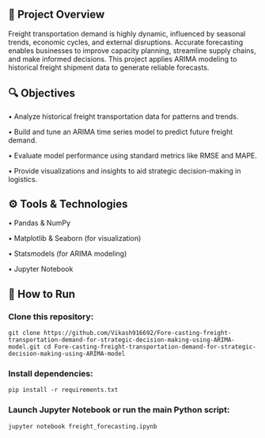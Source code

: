 ## 📌 Project Overview

Freight transportation demand is highly dynamic, influenced by seasonal trends, economic cycles, and external disruptions. Accurate forecasting enables businesses to improve capacity planning, streamline supply chains, and make informed decisions. This project applies ARIMA modeling to historical freight shipment data to generate reliable forecasts.


## 🔍 Objectives

• Analyze historical freight transportation data for patterns and trends.

• Build and tune an ARIMA time series model to predict future freight demand.

• Evaluate model performance using standard metrics like RMSE and MAPE.

• Provide visualizations and insights to aid strategic decision-making in logistics.


## ⚙️ Tools & Technologies

• Pandas & NumPy

• Matplotlib & Seaborn (for visualization)

• Statsmodels (for ARIMA modeling)

• Jupyter Notebook


## 🚀 How to Run

### Clone this repository: 

```git clone https://github.com/Vikash916692/Fore-casting-freight-transportation-demand-for-strategic-decision-making-using-ARIMA-model.git cd Fore-casting-freight-transportation-demand-for-strategic-decision-making-using-ARIMA-model```

### Install dependencies:

```pip install -r requirements.txt```

### Launch Jupyter Notebook or run the main Python script:

```jupyter notebook freight_forecasting.ipynb```
